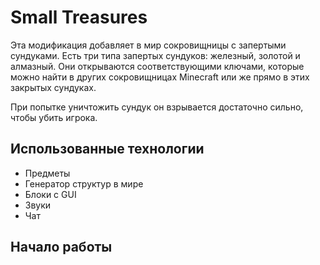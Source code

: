 # Small Treasures

Эта модификация добавляет в мир сокровищницы с запертыми сундуками. Есть три типа запертых сундуков: железный, золотой и
алмазный. Они открываются соответствующими ключами, которые можно найти в других сокровищницах Minecraft или же прямо в
этих закрытых сундуках.

При попытке уничтожить сундук он взрывается достаточно сильно, чтобы убить игрока.

## Использованные технологии

* Предметы
* Генератор структур в мире
* Блоки с GUI
* Звуки
* Чат

## Начало работы
